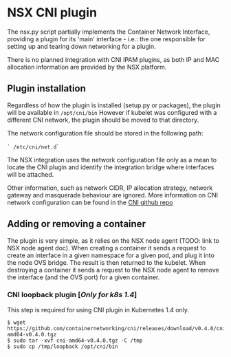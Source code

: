 NSX CNI plugin
==============

The nsx.py script partially implements the Container Network Interface,
providing a plugin for its 'main' interface - i.e.: the one responsible
for setting up and tearing down networking for a plugin.

There is no planned integration with CNI IPAM plugins, as both IP and
MAC allocation information are provided by the NSX platform.

Plugin installation
-------------------

Regardless of how the plugin is installed (setup.py or packages), the
plugin will be available in `/opt/cni/bin` However if kubelet was
configured with a different CNI network, the plugin should be moved to
that directory.

The network configuration file should be stored in the following path:

`` ` /etc/cni/net.d ``\`

The NSX integration uses the network configuration file only as a mean
to locate the CNI plugin and identify the integration bridge where
interfaces will be attached.

Other information, such as network CIDR, IP allocation strategy, network
gateway and masquerade behaviour are ignored. More information on CNI
network configuration can be found in the [CNI github repo](https://github.com/containernetworking/cni)

Adding or removing a container
------------------------------

The plugin is very simple, as it relies on the NSX node agent (TODO:
link to NSX node agent doc). When creating a container it sends a
request to create an interface in a given namespace for a given pod, and
plug it into the node OVS bridge. The result is then returned to the
kubelet. When destroying a container it sends a request to the NSX node
agent to remove the interface (and the OVS port) for a given container.

### CNI loopback plugin \[*Only for k8s 1.4*\]

This step is required for using CNI plugin in Kubernetes 1.4 only.

    $ wget https://github.com/containernetworking/cni/releases/download/v0.4.0/cni-amd64-v0.4.0.tgz
    $ sudo tar -xvf cni-amd64-v0.4.0.tgz -C /tmp
    $ sudo cp /tmp/loopback /opt/cni/bin
